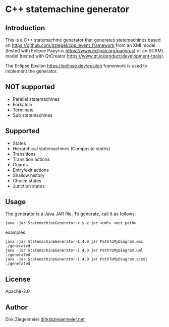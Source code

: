 # C++ statemachine generator

## Introduction

This is a C++ statemachine generator that generates statemachines based on <https://github.com/dziegel/cpp_event_framework> from an XMI model (tested with Eclipse Papyrus <https://www.eclipse.org/papyrus>) or an SCXML model (tested with QtCreator <https://www.qt.io/product/development-tools>).

The Eclipse Epsilon <https://eclipse.dev/epsilon> framework is used to implement the generator.

## NOT supported

- Parallel statemachines
- Fork/Join
- Terminate
- Sub statemachines

## Supported

- States
- Hierarchical statemachines (Composite states)
- Transitions
- Transition actions
- Guards
- Entry/exit actions
- Shallow history
- Choice states
- Junction states

## Usage

The generator is a Java JAR file. To generate, call it as follows:

    java -jar StatemachineGenerator-x.y.z.jar <uml> <out_path>

examples:

    java -jar StatemachineGenerator-1.4.0.jar PathToMyDiagram.xmi ./generated
    java -jar StatemachineGenerator-1.4.0.jar PathToMyDiagram.uml ./generated
    java -jar StatemachineGenerator-1.4.0.jar PathToMyDiagram.scxml ./generated

## License

Apache-2.0

## Author

Dirk Ziegelmeier <dirk@ziegelmeier.net>
